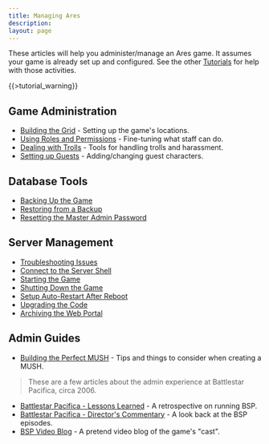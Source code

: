 ```yaml
---
title: Managing Ares
description:
layout: page
---
```


These articles will help you administer/manage an Ares game.  It assumes your game is already set up and configured.  See the other [Tutorials](/tutorials) for help with those activities.

{{>tutorial_warning}}

## Game Administration

* [Building the Grid](/tutorials/manage/building) - Setting up the game's locations.
* [Using Roles and Permissions](/tutorisl/manage/roles) - Fine-tuning what staff can do.
* [Dealing with Trolls](/tutorials/manage/trolls) - Tools for handling trolls and harassment.
* [Setting up Guests](/tutorials/manage/guests) - Adding/changing guest characters.

## Database Tools

* [Backing Up the Game](/tutorials/manage/backups)
* [Restoring from a Backup](/tutorials/manage/restore-db)
* [Resetting the Master Admin Password](/tutorials/manage/forgot-headwiz-pw)

## Server Management

* [Troubleshooting Issues](/tutorials/code/troubleshooting)
* [Connect to the Server Shell](/tutorials/install/server-shell)
* [Starting the Game](/tutorials/manage/start)
* [Shutting Down the Game](/tutorials/manage/shutdown)
* [Setup Auto-Restart After Reboot](/tutorials/manage/restart-after-reboot)
* [Upgrading the Code](/tutorials/manage/upgrades)
* [Archiving the Web Portal](/tutorials/manage/web-archive)

## Admin Guides

* [Building the Perfect MUSH](/articles/building-the-perfect-mush) - Tips and things to consider when creating a MUSH.

> These are a few articles about the admin experience at Battlestar Pacifica, circa 2006. 

* [Battlestar Pacifica - Lessons Learned](/articles/battlestar-pacifica-lessons-learned) - A retrospective on running BSP.
* [Battlestar Pacifica - Director's Commentary](/articles/battlestar-pacifica-director-s-commentary) - A look back at the BSP episodes.
* [BSP Video Blog](/articles/bsp-video-blog) - A pretend video blog of the game's "cast".
